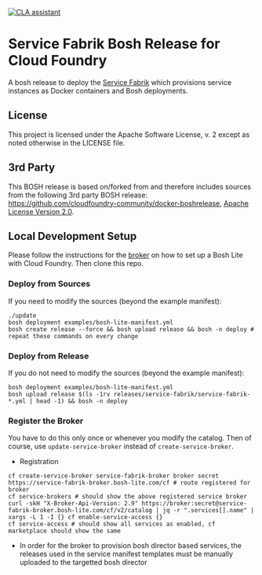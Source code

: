 [![CLA assistant](https://cla-assistant.io/readme/badge/SAP/service-fabrik-boshrelease)](https://cla-assistant.io/SAP/service-fabrik-boshrelease)

# Service Fabrik Bosh Release for Cloud Foundry

A bosh release to deploy the [Service Fabrik](https://github.com/SAP/service-fabrik-broker) which provisions service instances as Docker containers and Bosh deployments.

## License

This project is licensed under the Apache Software License, v. 2 except as noted otherwise in the LICENSE file.

## 3rd Party
This BOSH release is based on/forked from and therefore includes sources from the following 3rd party BOSH release: https://github.com/cloudfoundry-community/docker-boshrelease, [Apache License Version 2.0](https://github.com/cloudfoundry-community/docker-boshrelease/blob/master/LICENSE).

## Local Development Setup

Please follow the instructions for the [broker](https://github.com/SAP/service-fabrik-broker)
on how to set up a Bosh Lite with Cloud Foundry. Then clone this repo.

### Deploy from Sources

If you need to modify the sources (beyond the example manifest):
```shell
./update
bosh deployment examples/bosh-lite-manifest.yml
bosh create release --force && bosh upload release && bosh -n deploy # repeat these commands on every change
```

### Deploy from Release

If you do not need to modify the sources (beyond the example manifest):
```shell
bosh deployment examples/bosh-lite-manifest.yml
bosh upload release $(ls -1rv releases/service-fabrik/service-fabrik-*.yml | head -1) && bosh -n deploy
```

### Register the Broker

You have to do this only once or whenever you modify the catalog. Then of course, use `update-service-broker` instead of `create-service-broker`.

* Registration
```shell
cf create-service-broker service-fabrik-broker broker secret https://service-fabrik-broker.bosh-lite.com/cf # route registered for broker
cf service-brokers # should show the above registered service broker
curl -skH "X-Broker-Api-Version: 2.9" https://broker:secret@service-fabrik-broker.bosh-lite.com/cf/v2/catalog | jq -r ".services[].name" | xargs -L 1 -I {} cf enable-service-access {}
cf service-access # should show all services as enabled, cf marketplace should show the same
```
* In order for the broker to provision bosh director based services, the releases used in the service manifest templates must be manually uploaded to the targetted bosh director
